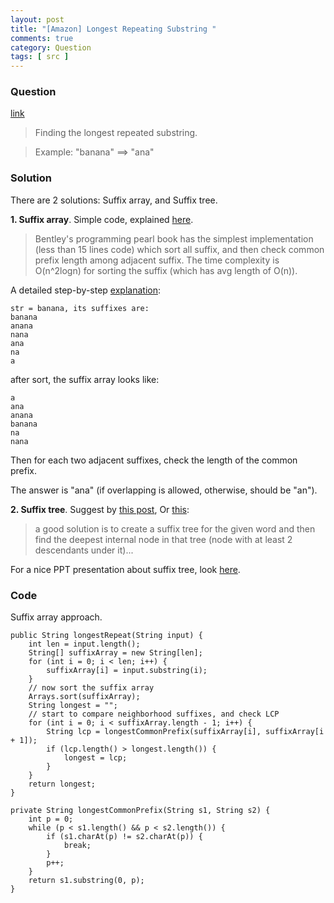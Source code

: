 ```yaml
---
layout: post
title: "[Amazon] Longest Repeating Substring "
comments: true
category: Question
tags: [ src ]
---
```


### Question

[link](http://www.careercup.com/question?id=9182781)

> Finding the longest repeated substring. 

> Example: "banana" ==> "ana"

### Solution

There are 2 solutions: Suffix array, and Suffix tree. 

__1. Suffix array__. Simple code, explained [here](http://www.careercup.com/question?id=9182781).

> Bentley's programming pearl book has the simplest implementation (less than 15 lines code) which sort all suffix, and then check common prefix length among adjacent suffix. The time complexity is O(n^2logn) for sorting the suffix (which has avg length of O(n)). 

A detailed step-by-step [explanation](http://nriverwang.blogspot.com/2013/04/longest-repeated-substring.html): 

    str = banana, its suffixes are:
    banana
    anana
    nana
    ana
    na
    a

after sort, the suffix array looks like:

    a
    ana
    anana
    banana
    na
    nana

Then for each two adjacent suffixes, check the length of the common prefix.

The answer is "ana" (if overlapping is allowed, otherwise, should be "an"). 

__2. Suffix tree__. Suggest by [this post](http://qr.ae/6W9yJ), Or [this](http://www.careercup.com/question?id=9182781):

> a good solution is to create a suffix tree for the given word and then find the deepest internal node in that tree (node with at least 2 descendants under it)...

For a nice PPT presentation about suffix tree, look [here](https://www.cs.cmu.edu/~ckingsf/bioinfo-lectures/suffixtrees.pdf). 

### Code

Suffix array approach. 

	public String longestRepeat(String input) {
		int len = input.length();
		String[] suffixArray = new String[len];
		for (int i = 0; i < len; i++) {
			suffixArray[i] = input.substring(i);
		}
		// now sort the suffix array
		Arrays.sort(suffixArray);
		String longest = "";
		// start to compare neighborhood suffixes, and check LCP
		for (int i = 0; i < suffixArray.length - 1; i++) {
			String lcp = longestCommonPrefix(suffixArray[i], suffixArray[i + 1]);
			if (lcp.length() > longest.length()) {
				longest = lcp;
			}
		}
		return longest;
	}

	private String longestCommonPrefix(String s1, String s2) {
		int p = 0;
		while (p < s1.length() && p < s2.length()) {
			if (s1.charAt(p) != s2.charAt(p)) {
				break;
			}
			p++;
		}
		return s1.substring(0, p);
	}
